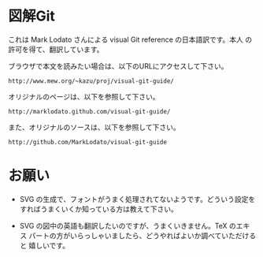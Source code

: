 図解Git
=======

これは Mark Lodato さんによる visual Git reference の日本語訳です。本人
の許可を得て、翻訳しています。

ブラウザで本文を読みたい場合は、以下のURLにアクセスして下さい。

	http://www.mew.org/~kazu/proj/visual-git-guide/

オリジナルのページは、以下を参照して下さい。

	http://marklodato.github.com/visual-git-guide/

また、オリジナルのソースは、以下を参照して下さい。

	http://github.com/MarkLodato/visual-git-guide

お願い
======

* SVG の生成で、フォントがうまく処理されてないようです。どういう設定を
  すればうまくいくか知っている方は教えて下さい。

* SVG の図中の英語も翻訳したいのですが、うまくいきません。TeX のエキス
  パートの方がいらっしゃいましたら、どうやればよいか調べていただけると
  嬉しいです。

